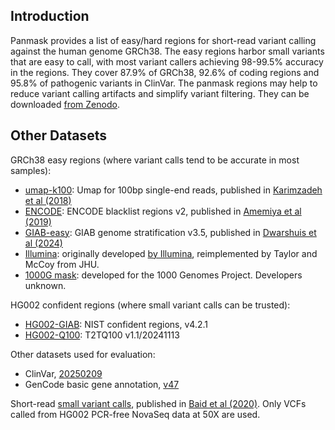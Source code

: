 ## Introduction

Panmask provides a list of easy/hard regions for short-read variant calling against the human genome GRCh38.
The easy regions harbor small variants that are easy to call, with most variant callers achieving 98-99.5% accuracy in the regions.
They cover 87.9% of GRCh38, 92.6% of coding regions and 95.8% of pathogenic variants in ClinVar.
The panmask regions may help to reduce variant calling artifacts and simplify variant filtering.
They can be downloaded [from Zenodo][zenodo].

[zenodo]: https://zenodo.org/records/14903542

## Other Datasets

GRCh38 easy regions (where variant calls tend to be accurate in most samples):

* [umap-k100][umap]: Umap for 100bp single-end reads, published in [Karimzadeh et al (2018)][pub-umap]
* [ENCODE][encode]: ENCODE blacklist regions v2, published in [Amemiya et al (2019)][pub-encode]
* [GIAB-easy][GIAB-easy]: GIAB genome stratification v3.5, published in [Dwarshuis et al (2024)][pub-GIAB-easy]
* [Illumina][il-t2t]: originally developed [by Illumina][il-ori], reimplemented by Taylor and McCoy from JHU.
* [1000G mask][1kg]: developed for the 1000 Genomes Project. Developers unknown.

[GIAB-easy]: https://ftp-trace.ncbi.nlm.nih.gov/giab/ftp/release/genome-stratifications/v3.5/GRCh38@all/Union/
[pub-GIAB-easy]: https://www.nature.com/articles/s41467-024-53260-y
[umap]: https://bismap.hoffmanlab.org
[pub-umap]: https://academic.oup.com/nar/article/46/20/e120/5086676?login=false
[encode]: https://github.com/Boyle-Lab/Blacklist
[pub-encode]: https://www.nature.com/articles/s41598-019-45839-z
[il-t2t]: https://s3-us-west-2.amazonaws.com/human-pangenomics/T2T/CHM13/assemblies/annotation/accessibility/chm13v2.0.short-read_accessibility_mask.html
[il-ori]: https://www.illumina.com/science/genomics-research/articles/identifying-genomic-regions-with-high-quality-single-nucleotide-.html
[1kg]: https://ftp.1000genomes.ebi.ac.uk/vol1/ftp/data_collections/1000_genomes_project/working/20160622_genome_mask_GRCh38/

HG002 confident regions (where small variant calls can be trusted):

* [HG002-GIAB][GIAB-old]: NIST confident regions, v4.2.1
* [HG002-Q100][GIAB-new]: T2TQ100 v1.1/20241113

[GIAB-old]: https://ftp-trace.ncbi.nlm.nih.gov/giab/ftp/release/AshkenazimTrio/HG002_NA24385_son/NISTv4.2.1/GRCh38/
[GIAB-new]: https://ftp-trace.ncbi.nlm.nih.gov/giab/ftp/data/AshkenazimTrio/analysis/NIST_HG002_DraftBenchmark_defrabbV0.019-20241113/

Other datasets used for evaluation:

* ClinVar, [20250209][clinvar-dw]
* GenCode basic gene annotation, [v47][gencode-gtp]

[clinvar-dw]: https://ftp.ncbi.nlm.nih.gov/pub/clinvar/vcf_GRCh38/archive_2.0/2025/
[gencode-gtp]: https://ftp.ebi.ac.uk/pub/databases/gencode/Gencode_human/release_47/

Short-read [small variant calls][varcall], published in [Baid et al (2020)][pub-varcall].
Only VCFs called from HG002 PCR-free NovaSeq data at 50X are used.

[varcall]: https://console.cloud.google.com/storage/browser/brain-genomics-public/research/sequencing/grch38/vcf/novaseq/wgs_pcr_free/50x
[pub-varcall]: https://www.biorxiv.org/content/10.1101/2020.12.11.422022v1
